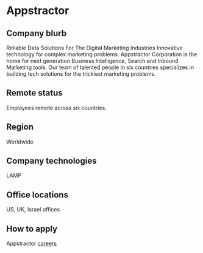 # Appstractor

## Company blurb

Reliable Data Solutions For The Digital Marketing Industries
Innovative technology for complex marketing problems.
Appstractor Corporation is the home for next generation Business Intelligence, Search and Inbound Marketing tools. Our team of talented people in six countries specializes in building tech solutions for the trickiest marketing problems.

## Remote status

Employees remote across six countries.

## Region

Worldwide

## Company technologies

LAMP

## Office locations

US, UK, Israel offices

## How to apply

Appstractor [careers](https://www.appstractor.com/careers/)

